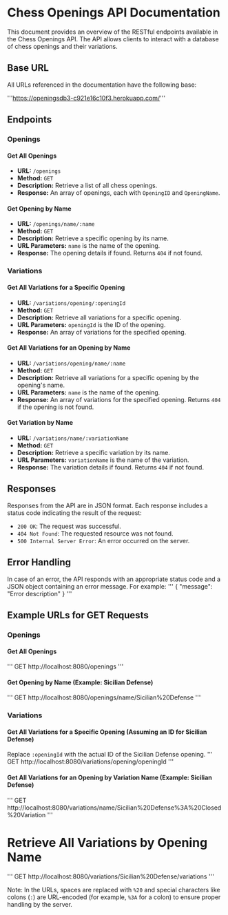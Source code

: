 # Chess Openings API Documentation

This document provides an overview of the RESTful endpoints available in the Chess Openings API. The API allows clients to interact with a database of chess openings and their variations.

## Base URL

All URLs referenced in the documentation have the following base:

'''https://openingsdb3-c921e16c10f3.herokuapp.com/'''

## Endpoints

### Openings

#### Get All Openings

- **URL:** `/openings`
- **Method:** `GET`
- **Description:** Retrieve a list of all chess openings.
- **Response:** An array of openings, each with `OpeningID` and `OpeningName`.

#### Get Opening by Name

- **URL:** `/openings/name/:name`
- **Method:** `GET`
- **Description:** Retrieve a specific opening by its name.
- **URL Parameters:** `name` is the name of the opening.
- **Response:** The opening details if found. Returns `404` if not found.

### Variations

#### Get All Variations for a Specific Opening

- **URL:** `/variations/opening/:openingId`
- **Method:** `GET`
- **Description:** Retrieve all variations for a specific opening.
- **URL Parameters:** `openingId` is the ID of the opening.
- **Response:** An array of variations for the specified opening.

#### Get All Variations for an Opening by Name

- **URL:** `/variations/opening/name/:name`
- **Method:** `GET`
- **Description:** Retrieve all variations for a specific opening by the opening's name.
- **URL Parameters:** `name` is the name of the opening.
- **Response:** An array of variations for the specified opening. Returns `404` if the opening is not found.

#### Get Variation by Name

- **URL:** `/variations/name/:variationName`
- **Method:** `GET`
- **Description:** Retrieve a specific variation by its name.
- **URL Parameters:** `variationName` is the name of the variation.
- **Response:** The variation details if found. Returns `404` if not found.

## Responses

Responses from the API are in JSON format. Each response includes a status code indicating the result of the request:

- `200 OK`: The request was successful.
- `404 Not Found`: The requested resource was not found.
- `500 Internal Server Error`: An error occurred on the server.

## Error Handling

In case of an error, the API responds with an appropriate status code and a JSON object containing an error message. For example:
'''
{
  "message": "Error description"
}
'''
## Example URLs for GET Requests

### Openings

#### Get All Openings
'''
GET http://localhost:8080/openings
'''

#### Get Opening by Name (Example: Sicilian Defense)
'''
GET http://localhost:8080/openings/name/Sicilian%20Defense
'''

### Variations

#### Get All Variations for a Specific Opening (Assuming an ID for Sicilian Defense)
Replace `:openingId` with the actual ID of the Sicilian Defense opening.
'''
GET http://localhost:8080/variations/opening/openingId
'''
#### Get All Variations for an Opening by Variation Name (Example: Sicilian Defense)
'''
GET http://localhost:8080/variations/name/Sicilian%20Defense%3A%20Closed%20Variation
'''
# Retrieve All Variations by Opening Name
'''
GET http://localhost:8080/variations/Sicilian%20Defense/variations
'''

Note: In the URLs, spaces are replaced with `%20` and special characters like colons (`:`) are URL-encoded (for example, `%3A` for a colon) to ensure proper handling by the server.

